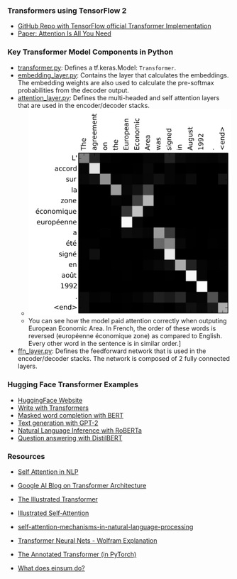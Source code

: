 ### Transformers using TensorFlow 2

* [GitHub Repo with TensorFlow official Transformer Implementation](https://github.com/tensorflow/models/tree/master/official/nlp/transformer)
* [Paper: Attention Is All You Need](https://arxiv.org/abs/1706.03762)

### Key Transformer Model Components in Python
* [transformer.py](parts-of-a-transformer/transformer.py): Defines a tf.keras.Model: `Transformer`.
* [embedding_layer.py](parts-of-a-transformer/embedding_layer.py): Contains the layer that calculates the embeddings. The embedding weights are also used to calculate the pre-softmax probabilities from the decoder output.
* [attention_layer.py](parts-of-a-transformer/attention_layer.py): Defines the multi-headed and self attention layers that are used in the encoder/decoder stacks.
  * ![Attention in machine translation](images/attention_sentence.png)
  * You can see how the model paid attention correctly when outputing European Economic Area. In French, the order of these words is reversed (européenne économique zone) as compared to English. Every other word in the sentence is in similar order.]
* [ffn_layer.py](parts-of-a-transformer/ffn_layer.py): Defines the feedforward network that is used in the encoder/decoder stacks. The network is composed of 2 fully connected layers.

### Hugging Face Transformer Examples

* [HuggingFace Website](https://huggingface.co/)
* [Write with Transformers](https://transformer.huggingface.co/)
* [Masked word completion with BERT](https://huggingface.co/bert-base-uncased?text=Paris+is+the+%5BMASK%5D+of+France)
* [Text generation with GPT-2](https://huggingface.co/gpt2?text=A+long+time+ago%2C+)
* [Natural Language Inference with RoBERTa](https://huggingface.co/roberta-large-mnli?text=The+dog+was+lost.+Nobody+lost+any+animal)
* [Question answering with DistilBERT](https://huggingface.co/distilbert-base-uncased-distilled-squad?text=Which+name+is+also+used+to+describe+the+Amazon+rainforest+in+English%3F&context=The+Amazon+rainforest+%28Portuguese%3A+Floresta+Amaz%C3%B4nica+or+Amaz%C3%B4nia%3B+Spanish%3A+Selva+Amaz%C3%B3nica%2C+Amazon%C3%ADa+or+usually+Amazonia%3B+French%3A+For%C3%AAt+amazonienne%3B+Dutch%3A+Amazoneregenwoud%29%2C+also+known+in+English+as+Amazonia+or+the+Amazon+Jungle%2C+is+a+moist+broadleaf+forest+that+covers+most+of+the+Amazon+basin+of+South+America.+This+basin+encompasses+7%2C000%2C000+square+kilometres+%282%2C700%2C000+sq+mi%29%2C+of+which+5%2C500%2C000+square+kilometres+%282%2C100%2C000+sq+mi%29+are+covered+by+the+rainforest.+This+region+includes+territory+belonging+to+nine+nations.+The+majority+of+the+forest+is+contained+within+Brazil%2C+with+60%25+of+the+rainforest%2C+followed+by+Peru+with+13%25%2C+Colombia+with+10%25%2C+and+with+minor+amounts+in+Venezuela%2C+Ecuador%2C+Bolivia%2C+Guyana%2C+Suriname+and+French+Guiana.+States+or+departments+in+four+nations+contain+%22Amazonas%22+in+their+names.+The+Amazon+represents+over+half+of+the+planet%27s+remaining+rainforests%2C+and+comprises+the+largest+and+most+biodiverse+tract+of+tropical+rainforest+in+the+world%2C+with+an+estimated+390+billion+individual+trees+divided+into+16%2C000+species)

### Resources
* [Self Attention in NLP](https://www.geeksforgeeks.org/self-attention-in-nlp/)
* [Google AI Blog on Transformer Architecture](https://ai.googleblog.com/2017/08/transformer-novel-neural-network.html)
* [The Illustrated Transformer](http://jalammar.github.io/illustrated-transformer/)
* [Illustrated Self-Attention](https://towardsdatascience.com/illustrated-self-attention-2d627e33b20a)
* [self-attention-mechanisms-in-natural-language-processing](https://www.alibabacloud.com/blog/self-attention-mechanisms-in-natural-language-processing_593968)
* [Transformer Neural Nets - Wolfram Explanation](https://www.wolfram.com/language/12/neural-network-framework/use-transformer-neural-nets.html?product=mathematica)

* [The Annotated Transformer (in PyTorch)](http://nlp.seas.harvard.edu/2018/04/03/attention.html)
* [What does einsum do?](https://www.tensorflow.org/api_docs/python/tf/einsum)
